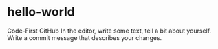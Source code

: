 # hello-world
Code-First GitHub
In the editor, write some text, tell a bit about yourself.
Write a commit message that describes your changes.
